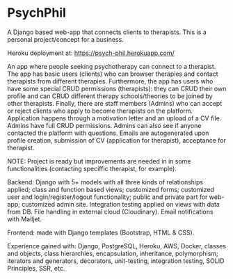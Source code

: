 # PsychPhil
A Django based web-app that connects clients to therapists. This is a personal project/concept for a business.

Heroku deployment at: https://psych-phil.herokuapp.com/

An app where people seeking psychotherapy can connect to a therapist. The app has basic users (clients) who can browser therapies and contact therapists from different therapies. Furthermore, the app has users who have some special CRUD permissions (therapists): they can CRUD their own profile and can CRUD different therapy schools/theories to be joined by other therapists. Finally, there are staff members (Admins) who can accept or reject clients who apply to become therapists on the platform. Application happens through a motivation letter and an upload of a CV file. Admins have full CRUD permissions. Admins can also see if anyone contacted the platform with questions. Emails are autogenerated upon profile creation, submission of CV (application for therapist), acceptance for therapist.

NOTE: Project is ready but improvements are needed in in some functionalities (contacting speciffic therapist, for example).

Backend: Django with 5+ models with all three kinds of relationships applied; class and function based views; 
customized forms; customized user and login/register/logout functionality; public and private part for web-app; customized admin site. Integration testing applied on views with data from DB. File handling in external cloud (Cloudinary). Email notifications with Mailjet.

Frontend: made with Django templates (Bootstrap, HTML & CSS).

Experience gained with: Django, PostgreSQL, Heroku, AWS, Docker, classes and objects, class hierarchies, encapsulation, inheritance, polymorphism;
iterators and generators, decorators, unit-testing, integration testing, SOLID Principles, SSR, etc.
